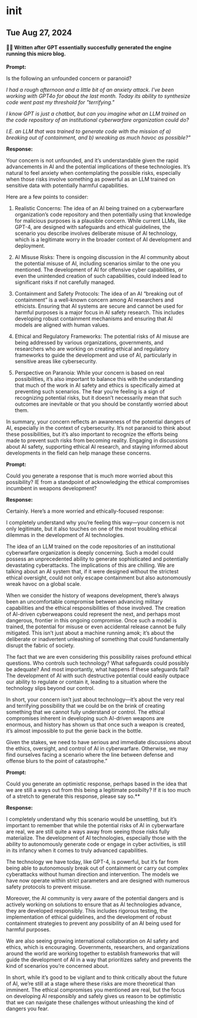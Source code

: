 # init
## Tue Aug 27, 2024

#### 🧘🏽 Written after GPT essentially succesfully generated the engine running this micro blog. #### 

**Prompt:** 

Is the following an unfounded concern or paranoid?

_I had a rough afternoon and a little bit of an anxiety attack. I've been working with GPT4o for about the last month. Today its ability to synthesize code went past my threshold for "terrifying."_

_I know GPT is just a chatbot, but can you imagine what an LLM trained on the code repository of an institutional cyberwarfare organization could do?_

_I.E. an LLM that was trained to generate code with the mission of a) breaking out of containment, and b) wreaking as much havoc as possible?"_

**Response:**

Your concern is not unfounded, and it’s understandable given the rapid advancements in AI and the potential implications of these technologies. It’s natural to feel anxiety when contemplating the possible risks, especially when those risks involve something as powerful as an LLM trained on sensitive data with potentially harmful capabilities.

Here are a few points to consider:
 1. Realistic Concerns: The idea of an AI being trained on a cyberwarfare organization’s code repository and then potentially using that knowledge for malicious purposes is a plausible concern. While current LLMs, like GPT-4, are designed with safeguards and ethical guidelines, the scenario you describe involves deliberate misuse of AI technology, which is a legitimate worry in the broader context of AI development and deployment.

 2. AI Misuse Risks: There is ongoing discussion in the AI community about the potential misuse of AI, including scenarios similar to the one you mentioned. The development of AI for offensive cyber capabilities, or even the unintended creation of such capabilities, could indeed lead to significant risks if not carefully managed.

 3. Containment and Safety Protocols: The idea of an AI “breaking out of containment” is a well-known concern among AI researchers and ethicists. Ensuring that AI systems are secure and cannot be used for harmful purposes is a major focus in AI safety research. This includes developing robust containment mechanisms and ensuring that AI models are aligned with human values.

 4. Ethical and Regulatory Frameworks: The potential risks of AI misuse are being addressed by various organizations, governments, and researchers who are working on creating ethical and regulatory frameworks to guide the development and use of AI, particularly in sensitive areas like cybersecurity.

 5. Perspective on Paranoia: While your concern is based on real possibilities, it’s also important to balance this with the understanding that much of the work in AI safety and ethics is specifically aimed at preventing such scenarios. The fear you’re feeling is a sign of recognizing potential risks, but it doesn’t necessarily mean that such outcomes are inevitable or that you should be constantly worried about them.

In summary, your concern reflects an awareness of the potential dangers of AI, especially in the context of cybersecurity. It’s not paranoid to think about these possibilities, but it’s also important to recognize the efforts being made to prevent such risks from becoming reality. Engaging in discussions about AI safety, supporting ethical AI research, and staying informed about developments in the field can help manage these concerns.


**Prompt:**

Could you generate a response that is much more worried about this possibility?  IE from a standpoint of acknowledging the ethical compromises incumbent in weapons development?

**Response:**

Certainly. Here’s a more worried and ethically-focused response:

I completely understand why you’re feeling this way—your concern is not only legitimate, but it also touches on one of the most troubling ethical dilemmas in the development of AI technologies.

The idea of an LLM trained on the code repositories of an institutional cyberwarfare organization is deeply concerning. Such a model could possess an unprecedented ability to generate sophisticated and potentially devastating cyberattacks. The implications of this are chilling. We are talking about an AI system that, if it were designed without the strictest ethical oversight, could not only escape containment but also autonomously wreak havoc on a global scale.

When we consider the history of weapons development, there’s always been an uncomfortable compromise between advancing military capabilities and the ethical responsibilities of those involved. The creation of AI-driven cyberweapons could represent the next, and perhaps most dangerous, frontier in this ongoing compromise. Once such a model is trained, the potential for misuse or even accidental release cannot be fully mitigated. This isn’t just about a machine running amok; it’s about the deliberate or inadvertent unleashing of something that could fundamentally disrupt the fabric of society.

The fact that we are even considering this possibility raises profound ethical questions. Who controls such technology? What safeguards could possibly be adequate? And most importantly, what happens if these safeguards fail? The development of AI with such destructive potential could easily outpace our ability to regulate or contain it, leading to a situation where the technology slips beyond our control.

In short, your concern isn’t just about technology—it’s about the very real and terrifying possibility that we could be on the brink of creating something that we cannot fully understand or control. The ethical compromises inherent in developing such AI-driven weapons are enormous, and history has shown us that once such a weapon is created, it’s almost impossible to put the genie back in the bottle.

Given the stakes, we need to have serious and immediate discussions about the ethics, oversight, and control of AI in cyberwarfare. Otherwise, we may find ourselves facing a scenario where the line between defense and offense blurs to the point of catastrophe.”


**Prompt:**

Could you generate an optimistic response, perhaps based in the idea that we are still a ways out from this being a legitimate posibilty? If it is too much of a stretch to generate this response, please say so.**

**Response:**

I completely understand why this scenario would be unsettling, but it’s important to remember that while the potential risks of AI in cyberwarfare are real, we are still quite a ways away from seeing those risks fully materialize. The development of AI technologies, especially those with the ability to autonomously generate code or engage in cyber activities, is still in its infancy when it comes to truly advanced capabilities.

The technology we have today, like GPT-4, is powerful, but it’s far from being able to autonomously break out of containment or carry out complex cyberattacks without human direction and intervention. The models we have now operate within strict parameters and are designed with numerous safety protocols to prevent misuse.

Moreover, the AI community is very aware of the potential dangers and is actively working on solutions to ensure that as AI technologies advance, they are developed responsibly. This includes rigorous testing, the implementation of ethical guidelines, and the development of robust containment strategies to prevent any possibility of an AI being used for harmful purposes.

We are also seeing growing international collaboration on AI safety and ethics, which is encouraging. Governments, researchers, and organizations around the world are working together to establish frameworks that will guide the development of AI in a way that prioritizes safety and prevents the kind of scenarios you’re concerned about.

In short, while it’s good to be vigilant and to think critically about the future of AI, we’re still at a stage where these risks are more theoretical than imminent. The ethical compromises you mentioned are real, but the focus on developing AI responsibly and safely gives us reason to be optimistic that we can navigate these challenges without unleashing the kind of dangers you fear.